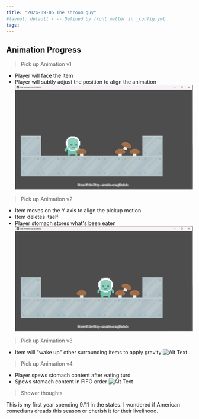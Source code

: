 ```yaml
---
title: "2024-09-06 The shroom guy"
#layout: default < -- Defined by front matter in _config.yml
tags:
---
```


## Animation Progress
 
>Pick up Animation v1
- Player will face the item
- Player will subtly adjust the position to align the animation
![Alt Text](\asset\recording\2024_09\pickup_animation.gif)

>Pick up Animation v2
- Item moves on the Y axis to align the pickup motion
- Item deletes itself
- Player stomach stores what's been eaten
![Alt Text](\asset\recording\2024_09\pickup_animation_v2.gif)

>Pick up Animation v3
- Item will "wake up" other surrounding items to apply gravity
![Alt Text](\asset\recording\2024_09\pickup_animation_v3.gif)

>Pick up Animation v4
- Player spews stomach content after eating turd
- Spews stomach content in FIFO order
![Alt Text](\asset\recording\2024_09\pickup_animation_v4.gif)

>Shower thoughts

This is my first year spending 9/11 in the states. I wondered if American comedians dreads this season or cherish it for their livelihood. 